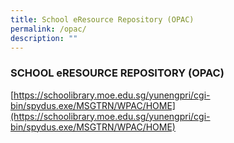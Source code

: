 ```yaml
---
title: School eResource Repository (OPAC)
permalink: /opac/
description: ""
---
```


### SCHOOL eRESOURCE REPOSITORY (OPAC)

[https://schoolibrary.moe.edu.sg/yunengpri/cgi-bin/spydus.exe/MSGTRN/WPAC/HOME](https://schoolibrary.moe.edu.sg/yunengpri/cgi-bin/spydus.exe/MSGTRN/WPAC/HOME)